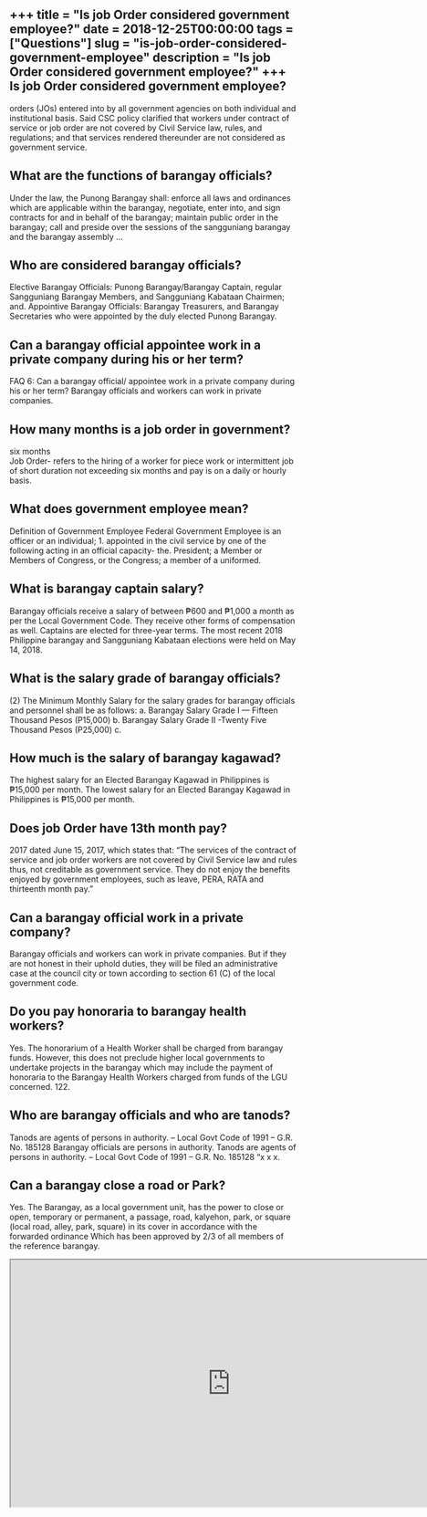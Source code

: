 +++
title = "Is job Order considered government employee?"
date = 2018-12-25T00:00:00
tags = ["Questions"]
slug = "is-job-order-considered-government-employee"
description = "Is job Order considered government employee?"
+++
Is job Order considered government employee?
--------------------------------------------

orders (JOs) entered into by all government agencies on both individual and institutional basis. Said CSC policy clarified that workers under contract of service or job order are not covered by Civil Service law, rules, and regulations; and that services rendered thereunder are not considered as government service.

What are the functions of barangay officials?
---------------------------------------------

Under the law, the Punong Barangay shall: enforce all laws and ordinances which are applicable within the barangay, negotiate, enter into, and sign contracts for and in behalf of the barangay; maintain public order in the barangay; call and preside over the sessions of the sangguniang barangay and the barangay assembly …

Who are considered barangay officials?
--------------------------------------

Elective Barangay Officials: Punong Barangay/Barangay Captain, regular Sangguniang Barangay Members, and Sangguniang Kabataan Chairmen; and. Appointive Barangay Officials: Barangay Treasurers, and Barangay Secretaries who were appointed by the duly elected Punong Barangay.

Can a barangay official appointee work in a private company during his or her term?
-----------------------------------------------------------------------------------

FAQ 6: Can a barangay official/ appointee work in a private company during his or her term? Barangay officials and workers can work in private companies.

How many months is a job order in government?
---------------------------------------------

six months  
Job Order- refers to the hiring of a worker for piece work or intermittent job of short duration not exceeding six months and pay is on a daily or hourly basis.

What does government employee mean?
-----------------------------------

Definition of Government Employee Federal Government Employee is an officer or an individual; 1. appointed in the civil service by one of the following acting in an official capacity- the. President; a Member or Members of Congress, or the Congress; a member of a uniformed.

What is barangay captain salary?
--------------------------------

Barangay officials receive a salary of between ₱600 and ₱1,000 a month as per the Local Government Code. They receive other forms of compensation as well. Captains are elected for three-year terms. The most recent 2018 Philippine barangay and Sangguniang Kabataan elections were held on May 14, 2018.

What is the salary grade of barangay officials?
-----------------------------------------------

(2) The Minimum Monthly Salary for the salary grades for barangay officials and personnel shall be as follows: a. Barangay Salary Grade I — Fifteen Thousand Pesos (P15,000) b. Barangay Salary Grade II -Twenty Five Thousand Pesos (P25,000) c.

How much is the salary of barangay kagawad?
-------------------------------------------

The highest salary for an Elected Barangay Kagawad in Philippines is ₱15,000 per month. The lowest salary for an Elected Barangay Kagawad in Philippines is ₱15,000 per month.

Does job Order have 13th month pay?
-----------------------------------

2017 dated June 15, 2017, which states that: “The services of the contract of service and job order workers are not covered by Civil Service law and rules thus, not creditable as government service. They do not enjoy the benefits enjoyed by government employees, such as leave, PERA, RATA and thirteenth month pay.”

Can a barangay official work in a private company?
--------------------------------------------------

Barangay officials and workers can work in private companies. But if they are not honest in their uphold duties, they will be filed an administrative case at the council city or town according to section 61 (C) of the local government code.

Do you pay honoraria to barangay health workers?
------------------------------------------------

Yes. The honorarium of a Health Worker shall be charged from barangay funds. However, this does not preclude higher local governments to undertake projects in the barangay which may include the payment of honoraria to the Barangay Health Workers charged from funds of the LGU concerned. 122.

Who are barangay officials and who are tanods?
----------------------------------------------

Tanods are agents of persons in authority. – Local Govt Code of 1991 – G.R. No. 185128 Barangay officials are persons in authority. Tanods are agents of persons in authority. – Local Govt Code of 1991 – G.R. No. 185128 “x x x.

Can a barangay close a road or Park?
------------------------------------

Yes. The Barangay, as a local government unit, has the power to close or open, temporary or permanent, a passage, road, kalyehon, park, or square (local road, alley, park, square) in its cover in accordance with the forwarded ordinance Which has been approved by 2/3 of all members of the reference barangay.

<iframe allow="accelerometer; autoplay; clipboard-write; encrypted-media; gyroscope; picture-in-picture" allowfullscreen="" class="__youtube_prefs__  epyt-is-override  no-lazyload" data-no-lazy="1" data-origheight="433" data-origwidth="770" data-skipgform_ajax_framebjll="" height="433" id="_ytid_66507" loading="lazy" src="https://www.youtube.com/embed/58q0gOx9Ofc?enablejsapi=1&autoplay=0&cc_load_policy=0&cc_lang_pref=&iv_load_policy=1&loop=0&modestbranding=0&rel=1&fs=1&playsinline=0&autohide=2&theme=dark&color=red&controls=1&" title="YouTube player" width="770"></iframe>